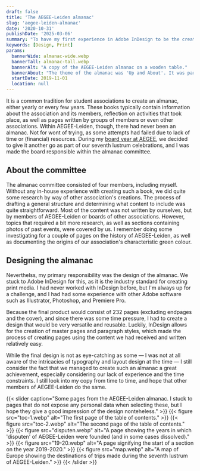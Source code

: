 ```yaml
---
draft: false
title: 'The AEGEE-Leiden almanac'
slug: 'aegee-leiden-almanac'
date: '2020-10-31'
publishDate: '2025-03-06'
summary: "To have my first experience in Adobe InDesign to be the creation of an entire almanac was a daunting challenge."
keywords: [Design, Print]
params:
  bannerWide: almanac-wide.webp
  bannerTall: almanac-tall.webp
  bannerAlt: "A copy of the AEGEE-Leiden almanac on a wooden table."
  bannerAbout: "The theme of the almanac was 'Up and About'. It was partially a reference to the movie 'Up', as its plot of adventure and exploration was a good fit for both AEGEE as a whole as well as the theme of the seventh lustrum, 'Adventure Is Out There'. Hence, a balloon is featured in the logo."
  startDate: 2019-11-01
  location: null
---
```


It is a common tradition for student associations to create an almanac, either yearly or every few years. These books typically contain information about the association and its members, reflection on activities that took place, as well as pages written by groups of members or even other associations. Within AEGEE-Leiden, though, there had never been an almanac. Not for wont of trying, as some attempts had failed due to lack of time or (financial) resources. During my [board year at AEGEE](/career/board-year-at-aegee), we decided to give it another go as part of our seventh lustrum celebrations, and I was made the board responsible within the almanac committee.

## About the committee

The almanac committee consisted of four members, including myself. Without any in-house experience with creating such a book, we did quite some research by way of other association's creations. The process of drafting a general structure and determining what content to include was quite straightforward. Most of the content was not written by ourselves, but by members of AEGEE-Leiden or boards of other associations. However, topics that required a bit more research, as well as sections containing photos of past events, were covered by us. I remember doing some investigating for a couple of pages on the history of AEGEE-Leiden, as well as documenting the origins of our association's characteristic green colour.

## Designing the almanac

Neverthelss, my primary responsibility was the design of the almanac. We stuck to Adobe InDesign for this, as it is the industry standard for creating print media. I had never worked with InDesign before, but I'm always up for a challenge, and I had had some experience with other Adobe software such as Illustrator, Photoshop, and Premiere Pro. 

Because the final product would consist of 232 pages (excluding endpages and the cover), and since there was some time pressure, I had to create a design that would be very versatile and reusable. Luckily, InDesign allows for the creation of master pages and paragraph styles, which made the process of creating pages using the content we had received and written relatively easy.

While the final design is not as eye-catching as some &mdash; I was not at all aware of the intricacies of typography and layout design at the time &mdash; I still consider the fact that we managed to create such an almanac a great achievement, especially considering our lack of experience and the time constraints. I still look into my copy from time to time, and hope that other members of AEGEE-Leiden do the same.

{{< slider caption="Some pages from the AEGEE-Leiden almanac. I stuck to pages that do not expose any personal data when selecting these, but I hope they give a good impression of the design nonteheless." >}}
{{< figure src="toc-1.webp" alt="The first page of the table of contents." >}}
{{< figure src="toc-2.webp" alt="The second page of the table of contents." >}}
{{< figure src="disputen.webp" alt="A page showing the years in which 'disputen' of AEGEE-Leiden were founded (and in some cases dissolved)." >}}
{{< figure src="19-20.webp" alt="A page signifying the start of a section on the year 2019-2020." >}}
{{< figure src="map.webp" alt="A map of Europe showing the destinations of trips made during the seventh lustrum of AEGEE-Leiden." >}}
{{< /slider >}}

